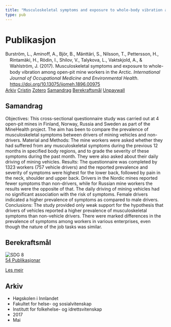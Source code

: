 ```yaml
---
title: "Musculoskeletal symptoms and exposure to whole-body vibration among open-pit mine workers in the Arctic"
type: pub
---
```

<h1>Publikasjon</h1>
<article id="csl-bib-container-ZGZC3YVE" class="csl-bib-container">
  <div class="csl-bib-body" style="line-height: 1.35; padding-left: 1em; text-indent:-1em;">
  <div class="csl-entry">Burstr&#xF6;m, L., Aminoff, A., Bj&#xF6;r, B., M&#xE4;ntt&#xE4;ri, S., Nilsson, T., Pettersson, H., Rintam&#xE4;ki, H., R&#xF6;din, I., Shilov, V., Talykova, L., Vaktskjold, A., &amp; Wahlstr&#xF6;m, J. (2017). Musculoskeletal symptoms and exposure to whole-body vibration among open-pit mine workers in the Arctic. <i>International Journal of Occupational Medicine and Environmental Health</i>. <a href="https://doi.org/10.13075/ijomeh.1896.00975">https://doi.org/10.13075/ijomeh.1896.00975</a></div>
</div>
  <div class="csl-bib-buttons">
    <a href="#taxonomy-article-ZGZC3YVE" class="csl-bib-button">Arkiv</a>
    <a href="https://app.cristin.no/results/show.jsf?id=1467593" alt="Cristin URL" class="csl-bib-button">Cristin</a>
    <a href="http://zotero.org/groups/5022929/items/ZGZC3YVE" alt="Zotero URL" class="csl-bib-button">Zotero</a>
    <a href="#abstract-article-ZGZC3YVE" class="csl-bib-button">Samandrag</a>
    <a href="#sdg-article-ZGZC3YVE" class="csl-bib-button">Berekraftsmål</a>
    <a href="http://ijomeh.eu/pdf-63678-11962?filename=Musculoskeletal symptoms.pdf" class="csl-bib-button">Unpaywall</a>
  </div>
  <div id="csl-bib-meta-container-ZGZC3YVE"></div>
</article>
<div id="csl-bib-meta-ZGZC3YVE" class="csl-bib-meta">
  <article id="abstract-article-ZGZC3YVE" class="abstract-article">
    <h1>Samandrag</h1>
    Objectives: This cross-sectional questionnaire study was carried out at 4 open-pit mines in Finland, Norway, Russia and Sweden as part of the MineHealth project. The aim has been to compare the prevalence of musculoskeletal symptoms between drivers of mining vehicles and non-drivers. Material and Methods: The mine workers were asked whether they had suffered from any musculoskeletal symptoms during the previous 12 months in specified body regions, and to grade the severity of these symptoms during the past month. They were also asked about their daily driving of mining vehicles. Results: The questionnaire was completed 
by 1323 workers (757 vehicle drivers) and the reported prevalence and severity of symptoms were highest for the lower back, followed by pain in the neck, shoulder and upper back. Drivers in the Nordic mines reported fewer symptoms than non-drivers, while for Russian mine workers the results were the opposite of that. The daily driving of mining vehicles had no significant association with the risk of symptoms. Female drivers indicated a higher prevalence of symptoms as compared to male drivers. 
Conclusions: The study provided only weak support for the hypothesis that drivers of vehicles reported a higher prevalence of musculoskeletal symptoms than non-vehicle drivers. There were marked differences in the prevalence of symptoms among workers in various enterprises, even though the nature of the job tasks was similar.
  </article>
  <article id="sdg-article-ZGZC3YVE" class="sdg-article">
    <h1>Berekraftsmål</h1>
    <div class="sdg-container"><div id="sdg8" class="sdg">
<img src="{{< params subfolder >}}images/sdg/sdg08_no.png" class="image" alt="SDG 8">
<div class="sdg-overlay">
<a href="{{< params subfolder >}}no/archive/?sdg=8#archive" class="sdg-publication-count"><span>54</span> Publikasjonar</a>
<p><a href="https://www.fn.no/om-fn/fns-baerekraftsmaal/anstendig-arbeid-og-oekonomisk-vekst?lang=nno-NO" class="sdg-read-more">Les meir</a></p>
</div>
</div></div>
  </article>
  <article id="taxonomy-article-ZGZC3YVE" class="taxonomy-article">
    <h1>Arkiv</h1>
    <ul>
      <li>Høgskolen i Innlandet</li>
      <li>Fakultet for helse- og sosialvitenskap</li>
      <li>Institutt for folkehelse- og idrettsvitenskap</li>
      <li>2017</li>
      <li>Mai</li>
    </ul>
  </article>
</div>
